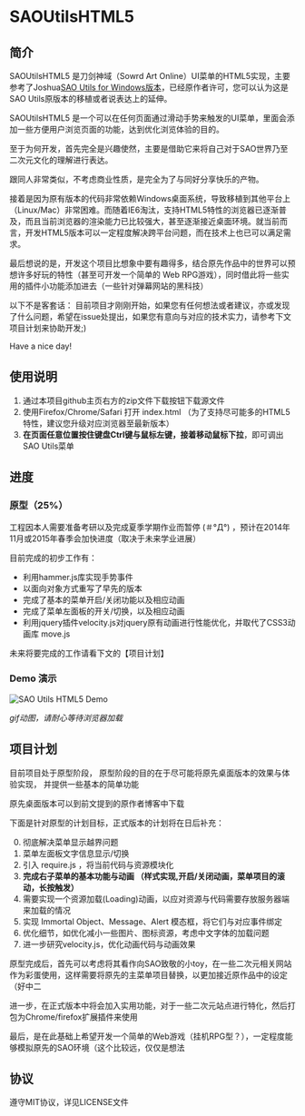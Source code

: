 SAOUtilsHTML5
=============

## 简介

SAOUtilsHTML5 是刀剑神域（Sowrd Art Online）UI菜单的HTML5实现，主要参考了Joshua[SAO Utils for Windows版本](http://www.gpbeta.com/post/develop/sao-utils/)，已经原作者许可，您可以认为这是SAO Utils原版本的移植或者说表达上的延伸。

SAOUtilsHTML5 是一个可以在任何页面通过滑动手势来触发的UI菜单，里面会添加一些方便用户浏览页面的功能，达到优化浏览体验的目的。

至于为何开发，首先完全是兴趣使然，主要是借助它来将自己对于SAO世界乃至二次元文化的理解进行表达。

跟同人非常类似，不考虑商业性质，是完全为了与同好分享快乐的产物。

接着是因为原有版本的代码非常依赖Windows桌面系统，导致移植到其他平台上（Linux/Mac）非常困难。而随着IE6淘汰，支持HTML5特性的浏览器已逐渐普及，而且当前浏览器的渲染能力已比较强大，甚至逐渐接近桌面环境。就当前而言，开发HTML5版本可以一定程度解决跨平台问题，而在技术上也已可以满足需求。

最后想说的是，开发这个项目比想象中要有趣得多，结合原先作品中的世界可以预想许多好玩的特性（甚至可开发一个简单的 Web RPG游戏），同时借此将一些实用的插件小功能添加进去（一些针对弹幕网站的黑科技）

以下不是客套话： 目前项目才刚刚开始，如果您有任何想法或者建议，亦或发现了什么问题，希望在issue处提出，如果您有意向与对应的技术实力，请参考下文项目计划来协助开发;)

Have a nice day!

## 使用说明

1. 通过本项目github主页右方的zip文件下载按钮下载源文件  
2. 使用Firefox/Chrome/Safari 打开 index.html （为了支持尽可能多的HTML5特性，建议您升级对应浏览器至最新版本）  
3. **在页面任意位置按住键盘Ctrl键与鼠标左键，接着移动鼠标下拉**，即可调出SAO Utils菜单

## 进度

### 原型（25%）

工程因本人需要准备考研以及完成夏季学期作业而暂停 (＃°Д°) ，预计在2014年11月或2015年春季会加快进度（取决于未来学业进展）

目前完成的初步工作有： 

+ 利用hammer.js库实现手势事件
+ 以面向对象方式重写了早先的版本
+ 完成了基本的菜单开启/关闭功能以及相应动画
+ 完成了菜单左面板的开关/切换，以及相应动画
+ 利用jquery插件velocity.js对jquery原有动画进行性能优化，并取代了CSS3动画库 move.js

未来将要完成的工作请看下文的【项目计划】

### Demo 演示

![SAO Utils HTML5 Demo](http://image-hosting.qiniudn.com/githubsaoutils.gif)

*gif动图，请耐心等待浏览器加载*


## 项目计划

目前项目处于原型阶段， 原型阶段的目的在于尽可能将原先桌面版本的效果与体验实现， 并提供一些基本的简单功能

原先桌面版本可以到前文提到的原作者博客中下载

下面是针对原型的计划目标，正式版本的计划将在日后补充：

0. 彻底解决菜单显示越界问题
0. 菜单左面板文字信息显示/切换
1. 引入 require.js ，将当前代码与资源模块化  
2. **完成右子菜单的基本功能与动画 （样式实现,开启/关闭动画，菜单项目的滚动，长按触发）**
3. 需要实现一个资源加载(Loading)动画，以应对资源与代码需要存放服务器端来加载的情况
4. 实现 Immortal Object、Message、Alert 模态框，将它们与对应事件绑定
5. 优化细节，如优化减小一些图片、图标资源，考虑中文字体的加载问题
6. 进一步研究velocity.js，优化动画代码与动画效果

原型完成后，首先可以考虑将其看作向SAO致敬的小toy，在一些二次元相关网站作为彩蛋使用，这样需要将原先的主菜单项目替换，以更加接近原作品中的设定（好中二

进一步，在正式版本中将会加入实用功能，对于一些二次元站点进行特化，然后打包为Chrome/firefox扩展插件来使用

最后，是在此基础上希望开发一个简单的Web游戏（挂机RPG型？），一定程度能够模拟原先的SAO环境（这个比较远，仅仅是想法

## 协议

遵守MIT协议，详见LICENSE文件
